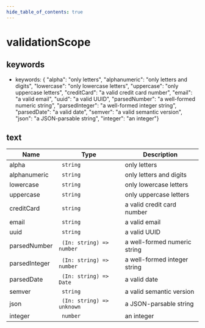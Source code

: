 ```yaml
---
hide_table_of_contents: true
---
```


# validationScope

## keywords

- keywords: { "alpha": "only letters", "alphanumeric": "only letters and digits", "lowercase": "only lowercase letters", "uppercase": "only uppercase letters", "creditCard": "a valid credit card number", "email": "a valid email", "uuid": "a valid UUID", "parsedNumber": "a well-formed numeric string", "parsedInteger": "a well-formed integer string", "parsedDate": "a valid date", "semver": "a valid semantic version", "json": "a JSON-parsable string", "integer": "an integer"}

## text

| Name          | Type                       | Description                  |
| ------------- | -------------------------- | ---------------------------- |
| alpha         | ` string`                  | only letters                 |
| alphanumeric  | ` string`                  | only letters and digits      |
| lowercase     | ` string`                  | only lowercase letters       |
| uppercase     | ` string`                  | only uppercase letters       |
| creditCard    | ` string`                  | a valid credit card number   |
| email         | ` string`                  | a valid email                |
| uuid          | ` string`                  | a valid UUID                 |
| parsedNumber  | ` (In: string) => number`  | a well-formed numeric string |
| parsedInteger | ` (In: string) => number`  | a well-formed integer string |
| parsedDate    | ` (In: string) => Date`    | a valid date                 |
| semver        | ` string`                  | a valid semantic version     |
| json          | ` (In: string) => unknown` | a JSON-parsable string       |
| integer       | ` number`                  | an integer                   |
